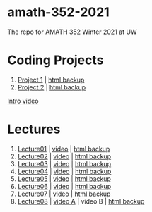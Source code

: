 # amath-352-2021
The repo for AMATH 352 Winter 2021 at UW

# Coding Projects
1. [Project 1](https://nbviewer.jupyter.org/github/trogdoncourses/amath-352-2021/blob/main/coding_projects/Coding%20Project%201.ipynb)  |  [html backup](https://faculty.washington.edu/trogdon/amath-352-2021/coding_projects/Coding%20Project%201.html)
1. [Project 2](https://github.com/trogdoncourses/amath-352-2021/blob/main/coding_projects/Coding%20Project%202.ipynb)  |  [html backup](https://faculty.washington.edu/trogdon/amath-352-2021/coding_projects/Coding%20Project%202.html)

[Intro video](https://uw.hosted.panopto.com/Panopto/Pages/Viewer.aspx?id=554ec6cf-3d56-4f8c-8d0a-aca601134602)

# Lectures
1. [Lecture01](https://nbviewer.jupyter.org/github/trogdoncourses/amath-352-2021/blob/main/notebooks/Lecture01.ipynb) | [video](https://uw.hosted.panopto.com/Panopto/Pages/Viewer.aspx?id=05d19119-5e78-4afc-8a8e-aca60118ed53) |  [html backup](https://faculty.washington.edu/trogdon/amath-352-2021/notebooks/Lecture01.html)
1. [Lecture02](https://nbviewer.jupyter.org/github/trogdoncourses/amath-352-2021/blob/main/notebooks/Lecture02.ipynb) | [video](https://uw.hosted.panopto.com/Panopto/Pages/Viewer.aspx?id=4afa2dc1-7198-4885-ba2d-aca60118ed80)  |  [html backup](https://faculty.washington.edu/trogdon/amath-352-2021/notebooks/Lecture02.html)
1. [Lecture03](https://github.com/trogdoncourses/amath-352-2021/blob/main/notebooks/Lecture03.ipynb) | [video](https://uw.hosted.panopto.com/Panopto/Pages/Viewer.aspx?id=8943c7c4-6866-45fc-80a2-aca7000405be) | [html backup](https://faculty.washington.edu/trogdon/amath-352-2021/notebooks/Lecture03.html)
1. [Lecture04](https://nbviewer.jupyter.org/github/trogdoncourses/amath-352-2021/blob/main/notebooks/Lecture04.ipynb) | [video](https://uw.hosted.panopto.com/Panopto/Pages/Viewer.aspx?id=64c9c9ad-421c-47e2-9c26-acad011c83cd) | [html backup](https://faculty.washington.edu/trogdon/amath-352-2021/notebooks/Lecture04.html)
1. [Lecture05](https://nbviewer.jupyter.org/github/trogdoncourses/amath-352-2021/blob/main/notebooks/Lecture05.ipynb) | [video](https://uw.hosted.panopto.com/Panopto/Pages/Viewer.aspx?id=97b68b8d-3d31-4bef-aa47-acad01363b03) | [html backup](https://faculty.washington.edu/trogdon/amath-352-2021/notebooks/Lecture05.html)
1. [Lecture06](https://nbviewer.jupyter.org/github/trogdoncourses/amath-352-2021/blob/main/notebooks/Lecture06.ipynb) | [video](https://uw.hosted.panopto.com/Panopto/Pages/Viewer.aspx?id=40c4d447-b400-40b5-a540-acad0139514a) | [html backup](https://faculty.washington.edu/trogdon/amath-352-2021/notebooks/Lecture06.html)
1. [Lecture07](https://nbviewer.jupyter.org/github/trogdoncourses/amath-352-2021/blob/main/notebooks/Lecture07.ipynb) | [video](https://uw.hosted.panopto.com/Panopto/Pages/Viewer.aspx?id=01c9953f-e692-444a-9e4e-acb401528b9f) | [html backup](https://faculty.washington.edu/trogdon/amath-352-2021/notebooks/Lecture07.html)
1. [Lecture08](https://nbviewer.jupyter.org/github/trogdoncourses/amath-352-2021/blob/main/notebooks/Lecture08.ipynb) | [video A](https://uw.hosted.panopto.com/Panopto/Pages/Viewer.aspx?id=171ab39c-4749-4c52-829e-acb401556351) | video B | [html backup](https://faculty.washington.edu/trogdon/amath-352-2021/notebooks/Lecture08.html)

